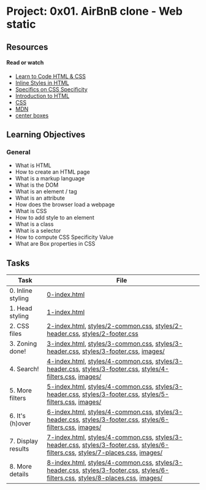 # Project: 0x01. AirBnB clone - Web static

## Resources

#### Read or watch

* [Learn to Code HTML & CSS](https://learn.shayhowe.com/html-css/)
* [Inline Styles in HTML](https://www.codecademy.com/article/html-inline-styles)
* [Specifics on CSS Specificity](https://css-tricks.com/specifics-on-css-specificity/)
* [Introduction to HTML](https://developer.mozilla.org/en-US/docs/Learn/HTML/Introduction_to_HTML)
* [CSS](https://developer.mozilla.org/en-US/docs/Learn/CSS)
* [MDN](https://developer.mozilla.org/en-US/)
* [center boxes](https://css-tricks.com/centering-css-complete-guide/)

## Learning Objectives

### General

* What is HTML
* How to create an HTML page
* What is a markup language
* What is the DOM
* What is an element / tag
* What is an attribute
* How does the browser load a webpage
* What is CSS
* How to add style to an element
* What is a class
* What is a selector
* How to compute CSS Specificity Value
* What are Box properties in CSS

## Tasks

| Task | File |
| ---- | ---- |
| 0. Inline styling | [0-index.html](./0-index.html) |
| 1. Head styling | [1-index.html](./1-index.html) |
| 2. CSS files | [2-index.html](./2-index.html), [styles/2-common.css](./styles/2-common.css), [styles/2-header.css](./styles/2-header.css), [styles/2-footer.css](./styles/2-footer.css) |
| 3. Zoning done! | [3-index.html](./3-index.html), [styles/3-common.css](./styles/3-common.css), [styles/3-header.css](./styles/3-header.css), [styles/3-footer.css](./styles/3-footer.css), [images/](./images/) |
| 4. Search! | [4-index.html](./4-index.html), [styles/4-common.css](./styles/4-common.css), [styles/3-header.css](./styles/3-header.css), [styles/3-footer.css](./styles/3-footer.css), [styles/4-filters.css](./styles/4-filters.css), [images/](./images/) |
| 5. More filters | [5-index.html](./5-index.html), [styles/4-common.css](./styles/4-common.css), [styles/3-header.css](./styles/3-header.css), [styles/3-footer.css](./styles/3-footer.css), [styles/5-filters.css](./styles/5-filters.css), [images/](./images/) |
| 6. It's (h)over | [6-index.html](./6-index.html), [styles/4-common.css](./styles/4-common.css), [styles/3-header.css](./styles/3-header.css), [styles/3-footer.css](./styles/3-footer.css), [styles/6-filters.css](./styles/6-filters.css), [images/](./images/) |
| 7. Display results | [7-index.html](./7-index.html), [styles/4-common.css](./styles/4-common.css), [styles/3-header.css](./styles/3-header.css), [styles/3-footer.css](./styles/3-footer.css), [styles/6-filters.css](./styles/6-filters.css), [styles/7-places.css](./styles/7-places.css), [images/](./images/) |
| 8. More details | [8-index.html](./8-index.html), [styles/4-common.css](./styles/4-common.css), [styles/3-header.css](./styles/3-header.css), [styles/3-footer.css](./styles/3-footer.css), [styles/6-filters.css](./styles/6-filters.css), [styles/8-places.css](./styles/8-places.css), [images/](./images/) |
